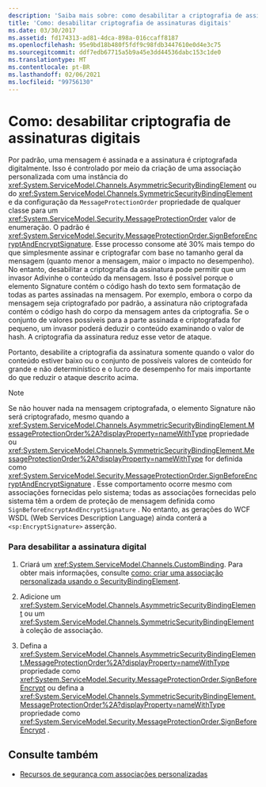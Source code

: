 ```yaml
---
description: 'Saiba mais sobre: como desabilitar a criptografia de assinaturas digitais'
title: 'Como: desabilitar criptografia de assinaturas digitais'
ms.date: 03/30/2017
ms.assetid: fd174313-ad81-4dca-898a-016ccaff8187
ms.openlocfilehash: 95e9bd18b480f5fdf9c98fdb3447610e0d4e3c75
ms.sourcegitcommit: ddf7edb67715a5b9a45e3dd44536dabc153c1de0
ms.translationtype: MT
ms.contentlocale: pt-BR
ms.lasthandoff: 02/06/2021
ms.locfileid: "99756130"
---
```

# <a name="how-to-disable-encryption-of-digital-signatures"></a>Como: desabilitar criptografia de assinaturas digitais

Por padrão, uma mensagem é assinada e a assinatura é criptografada digitalmente. Isso é controlado por meio da criação de uma associação personalizada com uma instância do <xref:System.ServiceModel.Channels.AsymmetricSecurityBindingElement> ou do <xref:System.ServiceModel.Channels.SymmetricSecurityBindingElement> e da configuração da `MessageProtectionOrder` propriedade de qualquer classe para um <xref:System.ServiceModel.Security.MessageProtectionOrder> valor de enumeração. O padrão é <xref:System.ServiceModel.Security.MessageProtectionOrder.SignBeforeEncryptAndEncryptSignature>. Esse processo consome até 30% mais tempo do que simplesmente assinar e criptografar com base no tamanho geral da mensagem (quanto menor a mensagem, maior o impacto no desempenho). No entanto, desabilitar a criptografia da assinatura pode permitir que um invasor Adivinhe o conteúdo da mensagem. Isso é possível porque o elemento Signature contém o código hash do texto sem formatação de todas as partes assinadas na mensagem. Por exemplo, embora o corpo da mensagem seja criptografado por padrão, a assinatura não criptografada contém o código hash do corpo da mensagem antes da criptografia. Se o conjunto de valores possíveis para a parte assinada e criptografada for pequeno, um invasor poderá deduzir o conteúdo examinando o valor de hash. A criptografia da assinatura reduz esse vetor de ataque.  
  
 Portanto, desabilite a criptografia da assinatura somente quando o valor do conteúdo estiver baixo ou o conjunto de possíveis valores de conteúdo for grande e não determinístico e o lucro de desempenho for mais importante do que reduzir o ataque descrito acima.  
  
> [!NOTE]
> Se não houver nada na mensagem criptografada, o elemento Signature não será criptografado, mesmo quando a <xref:System.ServiceModel.Channels.AsymmetricSecurityBindingElement.MessageProtectionOrder%2A?displayProperty=nameWithType> propriedade ou <xref:System.ServiceModel.Channels.SymmetricSecurityBindingElement.MessageProtectionOrder%2A?displayProperty=nameWithType> for definida como <xref:System.ServiceModel.Security.MessageProtectionOrder.SignBeforeEncryptAndEncryptSignature> . Esse comportamento ocorre mesmo com associações fornecidas pelo sistema; todas as associações fornecidas pelo sistema têm a ordem de proteção de mensagem definida como `SignBeforeEncryptAndEncryptSignature` . No entanto, as gerações do WCF WSDL (Web Services Description Language) ainda conterá a `<sp:EncryptSignature>` asserção.  
  
### <a name="to-disable-digital-signing"></a>Para desabilitar a assinatura digital  
  
1. Criará um <xref:System.ServiceModel.Channels.CustomBinding>. Para obter mais informações, consulte [como: criar uma associação personalizada usando o SecurityBindingElement](how-to-create-a-custom-binding-using-the-securitybindingelement.md).  
  
2. Adicione um <xref:System.ServiceModel.Channels.AsymmetricSecurityBindingElement> ou um <xref:System.ServiceModel.Channels.SymmetricSecurityBindingElement> à coleção de associação.  
  
3. Defina a <xref:System.ServiceModel.Channels.AsymmetricSecurityBindingElement.MessageProtectionOrder%2A?displayProperty=nameWithType> propriedade como <xref:System.ServiceModel.Security.MessageProtectionOrder.SignBeforeEncrypt> ou defina a <xref:System.ServiceModel.Channels.SymmetricSecurityBindingElement.MessageProtectionOrder%2A?displayProperty=nameWithType> propriedade como <xref:System.ServiceModel.Security.MessageProtectionOrder.SignBeforeEncrypt> .  
  
## <a name="see-also"></a>Consulte também

- [Recursos de segurança com associações personalizadas](security-capabilities-with-custom-bindings.md)
